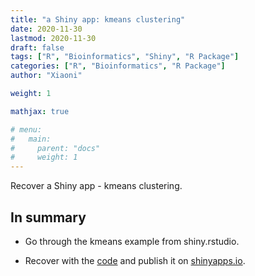 ```yaml
---
title: "a Shiny app: kmeans clustering"
date: 2020-11-30
lastmod: 2020-11-30
draft: false
tags: ["R", "Bioinformatics", "Shiny", "R Package"]
categories: ["R", "Bioinformatics", "R Package"]
author: "Xiaoni"

weight: 1

mathjax: true

# menu:
#   main:
#     parent: "docs"
#     weight: 1
---
```

 
Recover a Shiny app - kmeans clustering.

<!--more-->

## In summary

- Go through the kmeans example from shiny.rstudio.

- Recover with the [code](app.R) and publish it on [shinyapps.io](https://xiaonilee.shinyapps.io/shiny02/).
